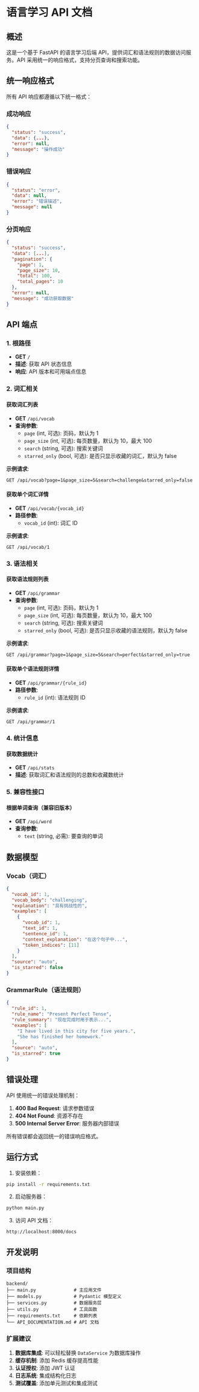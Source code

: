 # 语言学习 API 文档

## 概述

这是一个基于 FastAPI 的语言学习后端 API，提供词汇和语法规则的数据访问服务。API 采用统一的响应格式，支持分页查询和搜索功能。

## 统一响应格式

所有 API 响应都遵循以下统一格式：

### 成功响应
```json
{
  "status": "success",
  "data": {...},
  "error": null,
  "message": "操作成功"
}
```

### 错误响应
```json
{
  "status": "error",
  "data": null,
  "error": "错误描述",
  "message": null
}
```

### 分页响应
```json
{
  "status": "success",
  "data": [...],
  "pagination": {
    "page": 1,
    "page_size": 10,
    "total": 100,
    "total_pages": 10
  },
  "error": null,
  "message": "成功获取数据"
}
```

## API 端点

### 1. 根路径
- **GET** `/`
- **描述**: 获取 API 状态信息
- **响应**: API 版本和可用端点信息

### 2. 词汇相关

#### 获取词汇列表
- **GET** `/api/vocab`
- **查询参数**:
  - `page` (int, 可选): 页码，默认为 1
  - `page_size` (int, 可选): 每页数量，默认为 10，最大 100
  - `search` (string, 可选): 搜索关键词
  - `starred_only` (bool, 可选): 是否只显示收藏的词汇，默认为 false

**示例请求**:
```
GET /api/vocab?page=1&page_size=5&search=challenge&starred_only=false
```

#### 获取单个词汇详情
- **GET** `/api/vocab/{vocab_id}`
- **路径参数**:
  - `vocab_id` (int): 词汇 ID

**示例请求**:
```
GET /api/vocab/1
```

### 3. 语法相关

#### 获取语法规则列表
- **GET** `/api/grammar`
- **查询参数**:
  - `page` (int, 可选): 页码，默认为 1
  - `page_size` (int, 可选): 每页数量，默认为 10，最大 100
  - `search` (string, 可选): 搜索关键词
  - `starred_only` (bool, 可选): 是否只显示收藏的语法规则，默认为 false

**示例请求**:
```
GET /api/grammar?page=1&page_size=5&search=perfect&starred_only=true
```

#### 获取单个语法规则详情
- **GET** `/api/grammar/{rule_id}`
- **路径参数**:
  - `rule_id` (int): 语法规则 ID

**示例请求**:
```
GET /api/grammar/1
```

### 4. 统计信息

#### 获取数据统计
- **GET** `/api/stats`
- **描述**: 获取词汇和语法规则的总数和收藏数统计

### 5. 兼容性接口

#### 根据单词查询（兼容旧版本）
- **GET** `/api/word`
- **查询参数**:
  - `text` (string, 必需): 要查询的单词

## 数据模型

### Vocab（词汇）
```json
{
  "vocab_id": 1,
  "vocab_body": "challenging",
  "explanation": "具有挑战性的",
  "examples": [
    {
      "vocab_id": 1,
      "text_id": 1,
      "sentence_id": 1,
      "context_explanation": "在这个句子中...",
      "token_indices": [11]
    }
  ],
  "source": "auto",
  "is_starred": false
}
```

### GrammarRule（语法规则）
```json
{
  "rule_id": 1,
  "rule_name": "Present Perfect Tense",
  "rule_summary": "现在完成时用于表示...",
  "examples": [
    "I have lived in this city for five years.",
    "She has finished her homework."
  ],
  "source": "auto",
  "is_starred": true
}
```

## 错误处理

API 使用统一的错误处理机制：

1. **400 Bad Request**: 请求参数错误
2. **404 Not Found**: 资源不存在
3. **500 Internal Server Error**: 服务器内部错误

所有错误都会返回统一的错误响应格式。

## 运行方式

1. 安装依赖：
```bash
pip install -r requirements.txt
```

2. 启动服务器：
```bash
python main.py
```

3. 访问 API 文档：
```
http://localhost:8000/docs
```

## 开发说明

### 项目结构
```
backend/
├── main.py              # 主应用文件
├── models.py            # Pydantic 模型定义
├── services.py          # 数据服务层
├── utils.py             # 工具函数
├── requirements.txt     # 依赖列表
└── API_DOCUMENTATION.md # API 文档
```

### 扩展建议

1. **数据库集成**: 可以轻松替换 `DataService` 为数据库操作
2. **缓存机制**: 添加 Redis 缓存提高性能
3. **认证授权**: 添加 JWT 认证
4. **日志系统**: 集成结构化日志
5. **测试覆盖**: 添加单元测试和集成测试
